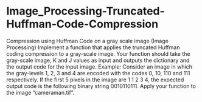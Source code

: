 # Image_Processing-Truncated-Huffman-Code-Compression
Compression using Huffman Code on a gray scale image (Image Processing)
Implement a function that applies the truncated Huffman coding compression to a gray-scale
image. Your function should take the gray-scale image, K and J values as input and outputs
the dictionary and the output code for the input image. Example: Consider an image in which
the gray-levels 1, 2, 3 and 4 are encoded with the codes 0, 10, 110 and 111 respectively. If
the first 5 pixels in the image are 1 1 2 3 4, the expected output code is the following binary
string 0010110111. Apply your function to the image “cameraman.tif”.

